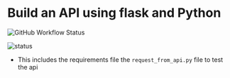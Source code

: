 # Build an API using flask and Python

![GitHub Workflow Status](https://img.shields.io/github/actions/workflow/status/emylincon/flask_basics/python-test.yml?style=for-the-badge&branch=master)

![status](https://github.com/emylincon/flask_basics/workflows/Python-test/badge.svg)

* This includes the requirements file the `request_from_api.py` file to test the api
